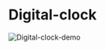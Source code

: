 # Digital-clock
![Digital-clock-demo](https://user-images.githubusercontent.com/100797809/168604921-4b6e2b59-cdac-4dfc-b732-3c424bddc56c.png)
